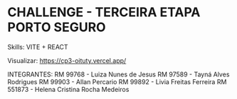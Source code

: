 # CHALLENGE - TERCEIRA ETAPA PORTO SEGURO 

Skills: VITE + REACT

Visualizar: https://cp3-oituty.vercel.app/

INTEGRANTES: 
RM 99768 - Luiza Nunes de Jesus
RM 97589 - Tayná Alves Rodrigues
RM 99903 - Allan Percario
RM 99892 - Livia Freitas Ferreira
RM 551873 - Helena Cristina Rocha Medeiros

